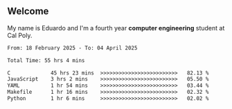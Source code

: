 ## Welcome

 My name is Eduardo and I'm a fourth year **computer engineering** student at Cal Poly.

<!--START_SECTION:waka-->

```txt
From: 18 February 2025 - To: 04 April 2025

Total Time: 55 hrs 4 mins

C             45 hrs 23 mins  >>>>>>>>>>>>>>>>>>>>>>>>>   82.13 %
JavaScript    3 hrs 2 mins    >>>>>>>>>>>>>>>>>>>>>>>>>   05.50 %
YAML          1 hr 54 mins    >>>>>>>>>>>>>>>>>>>>>>>>>   03.44 %
Makefile      1 hr 16 mins    >>>>>>>>>>>>>>>>>>>>>>>>>   02.32 %
Python        1 hr 6 mins     >>>>>>>>>>>>>>>>>>>>>>>>>   02.02 %
```

<!--END_SECTION:waka-->

<!--
**lalog12/lalog12** is a ✨ _special_ ✨ repository because its `README.md` (this file) appears on your GitHub profile.

Here are some ideas to get you started:

- 🔭 I’m currently working on ...
- 🌱 I’m currently learning ...
- 👯 I’m looking to collaborate on ...
- 🤔 I’m looking for help with ...
- 💬 Ask me about ...
- 📫 How to reach me: ...
- 😄 Pronouns: ...
- ⚡ Fun fact: ...
-->
